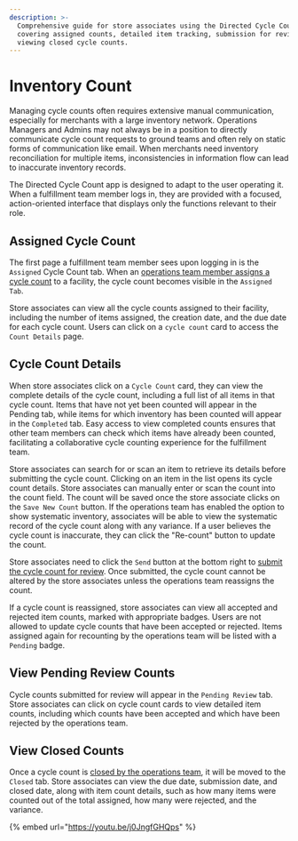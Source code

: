 ```yaml
---
description: >-
  Comprehensive guide for store associates using the Directed Cycle Count app,
  covering assigned counts, detailed item tracking, submission for review, and
  viewing closed cycle counts.
---
```


# Inventory Count

Managing cycle counts often requires extensive manual communication, especially for merchants with a large inventory network. Operations Managers and Admins may not always be in a position to directly communicate cycle count requests to ground teams and often rely on static forms of communication like email. When merchants need inventory reconciliation for multiple items, inconsistencies in information flow can lead to inaccurate inventory records.

The Directed Cycle Count app is designed to adapt to the user operating it. When a fulfillment team member logs in, they are provided with a focused, action-oriented interface that displays only the functions relevant to their role.

## Assigned Cycle Count

The first page a fulfillment team member sees upon logging in is the `Assigned` Cycle Count tab. When an [operations team member assigns a cycle count](../../retail-operations/inventory-management/cycle-count/manage-assigned-counts.md) to a facility, the cycle count becomes visible in the `Assigned Tab`.

Store associates can view all the cycle counts assigned to their facility, including the number of items assigned, the creation date, and the due date for each cycle count. Users can click on a `cycle count` card to access the `Count Details` page.

## Cycle Count Details

When store associates click on a `Cycle Count` card, they can view the complete details of the cycle count, including a full list of all items in that cycle count. Items that have not yet been counted will appear in the Pending tab, while items for which inventory has been counted will appear in the `Completed` tab. Easy access to view completed counts ensures that other team members can check which items have already been counted, facilitating a collaborative cycle counting experience for the fulfillment team.

Store associates can search for or scan an item to retrieve its details before submitting the cycle count. Clicking on an item in the list opens its cycle count details. Store associates can manually enter or scan the count into the count field. The count will be saved once the store associate clicks on the `Save New Count` button. If the operations team has enabled the option to show systematic inventory, associates will be able to view the systematic record of the cycle count along with any variance. If a user believes the cycle count is inaccurate, they can click the "Re-count" button to update the count.

Store associates need to click the `Send` button at the bottom right to [submit the cycle count for review](../../retail-operations/inventory-management/cycle-count/pending-review-count.md). Once submitted, the cycle count cannot be altered by the store associates unless the operations team reassigns the count.

If a cycle count is reassigned, store associates can view all accepted and rejected item counts, marked with appropriate badges. Users are not allowed to update cycle counts that have been accepted or rejected. Items assigned again for recounting by the operations team will be listed with a `Pending` badge.

## View Pending Review Counts

Cycle counts submitted for review will appear in the `Pending Review` tab. Store associates can click on cycle count cards to view detailed item counts, including which counts have been accepted and which have been rejected by the operations team.

## View Closed Counts

Once a cycle count is [closed by the operations team](../../retail-operations/inventory-management/cycle-count/closed-counts.md), it will be moved to the `Closed` tab. Store associates can view the due date, submission date, and closed date, along with item count details, such as how many items were counted out of the total assigned, how many were rejected, and the variance.



{% embed url="https://youtu.be/j0JngfGHQps" %}
